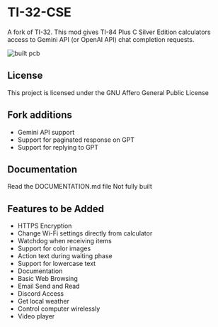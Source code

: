 # TI-32-CSE

A fork of TI-32. This mod gives TI-84 Plus C Silver Edition calculators access to Gemini API (or OpenAI API) chat completion requests.


![built pcb](./pcb/built.png)

## License

This project is licensed under the GNU Affero General Public License


## Fork additions

- Gemini API support
- Support for paginated response on GPT
- Support for replying to GPT

## Documentation

Read the DOCUMENTATION.md file
Not fully built

## Features to be Added

- HTTPS Encryption
- Change Wi-Fi settings directly from calculator
- Watchdog when receiving items
- Support for color images
- Action text during waiting phase
- Support for lowercase text
- Documentation
- Basic Web Browsing
- Email Send and Read
- Discord Access
- Get local weather
- Control computer wirelessly
- Video player





